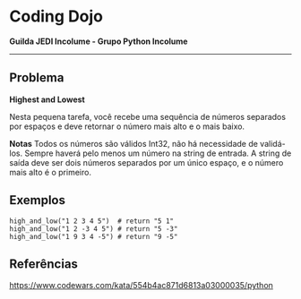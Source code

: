 # Coding Dojo

**Guilda JEDI Incolume - Grupo Python Incolume**

---

## Problema

**Highest and Lowest**

Nesta pequena tarefa, você recebe uma sequência de números separados por espaços e deve retornar o número mais alto e o mais baixo.

**Notas**
Todos os números são válidos Int32, não há necessidade de validá-los.
Sempre haverá pelo menos um número na string de entrada.
A string de saída deve ser dois números separados por um único espaço, e o número mais alto é o primeiro.

## Exemplos

```
high_and_low("1 2 3 4 5")  # return "5 1"
high_and_low("1 2 -3 4 5") # return "5 -3"
high_and_low("1 9 3 4 -5") # return "9 -5"
```

## Referências
https://www.codewars.com/kata/554b4ac871d6813a03000035/python
